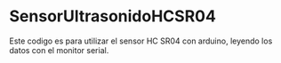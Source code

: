 # SensorUltrasonidoHCSR04
Este codigo es para utilizar el sensor HC SR04 con arduino, leyendo los datos con el monitor serial.

